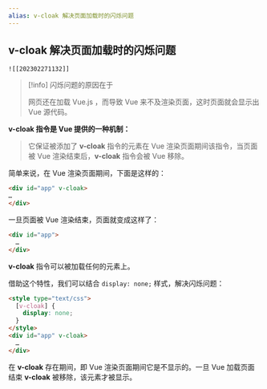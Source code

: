 ```yaml
---
alias: v-cloak 解决页面加载时的闪烁问题 
---
```


## v-cloak 解决页面加载时的闪烁问题 

```dynamic-embed
![[202302271132]]
```

> [!info] 闪烁问题的原因在于
> 
> 网页还在加载 Vue.js ，而导致 Vue 来不及渲染页面，这时页面就会显示出 Vue 源代码。

**v-cloak 指令是 Vue 提供的一种机制：**

> 它保证被添加了 **v-cloak** 指令的元素在 Vue 渲染页面期间该指令，当页面被 Vue 渲染结束后，**v-cloak** 指令会被 Vue 移除。

简单来说，在 Vue 渲染页面期间，下面是这样的：

``` html
<div id="app" v-cloak>
…
</div>
```

一旦页面被 Vue 渲染结束，页面就变成这样了：

``` html
<div id="app">
  …
</div>
```

**v-cloak** 指令可以被加载任何的元素上。

借助这个特性，我们可以结合 `display: none;` 样式，解决闪烁问题：

``` html
<style type="text/css">
  [v-cloak] {
    display: none;
  }
</style>
<div id="app" v-cloak>
  …
</div>
```

在 **v-cloak** 存在期间，即 Vue 渲染页面期间它是不显示的。一旦 Vue 加载页面结束 **v-cloak** 被移除，该元素才被显示。
